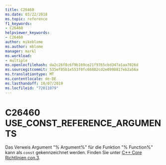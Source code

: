 ```yaml
---
title: C26460
ms.date: 03/22/2018
ms.topic: reference
f1_keywords:
- C26460
helpviewer_keywords:
- C26460
author: mikeblome
ms.author: mblome
manager: markl
ms.workload:
- multiple
ms.openlocfilehash: da2c26f8c6f9b169ce21f9765cbd347a1aa7026d
ms.sourcegitcommit: 535ef05b1e553f0fc66082cd2e0998817eb2a56a
ms.translationtype: MT
ms.contentlocale: de-DE
ms.lasthandoff: 10/07/2019
ms.locfileid: "72011079"
---
```

# <a name="c26460-use_const_reference_arguments"></a>C26460 USE_CONST_REFERENCE_ARGUMENTS

  Das Verweis Argument "% Argument%" für die Funktion "% Function%" kann als `const` gekennzeichnet werden. Finden Sie unter [C++ Core Richtlinien con.3](https://github.com/isocpp/CppCoreGuidelines/blob/master/CppCoreGuidelines.md#Rconst-ref).
